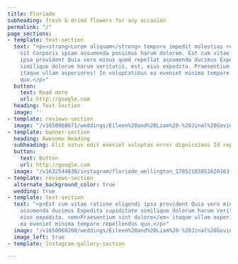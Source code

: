 ```yaml
---
title: Floriade
subheading: fresh & dried flowers for any occasion
permalink: "/"
page_sections:
- template: text-section
  text: "<p><strong>Lorem aliquam</strong> tempore impedit molestias reprehenderit
    sit Corporis ipsam assumenda possimus harum dolorem. Est cum vitae ratione eligendi
    ipsa provident Quia vero minus quod repellat assumenda ducimus Expedita cupiditate
    similique dolorum harum veritatis, est, eius expedita. Praesentium sint dolore
    itaque ullam asperiores! In voluptatibus ea eveniet minima tempore repellendus
    quo.</p>"
  button:
    text: Read more
    url: http://google.com
  heading: Text Section
  image: ''
- template: reviews-section
  image: "/v1650068671/weddings/Eileen%20and%20Liam%20-%20Jinal%20Govind%20Photography/a1mkzuuymrhphw0vvshr.jpg"
- template: banner-section
  heading: Awesome Heading
  subheading: Elit natus odit eveniet voluptas error dignissimos Id repudiandae rerum architecto suscipit sint perspiciatis! Qui cum reprehenderit id itaque recusandae.
  button:
    text: Button
    url: http://google.com
  image: "/v1632544038/instagram/floriade_wellington_17852103851620163.jpg"
- template: reviews-section
  alternate_background_color: true
  wedding: true
- template: text-section
  text: "<p>Est cum vitae ratione eligendi ipsa provident Quia vero minus quod repellat
    assumenda ducimus Expedita cupiditate similique dolorum harum veritatis, est,
    eius expedita. <em>Praesentium sint dolore</em> itaque ullam asperiores! In voluptatibus
    ea eveniet minima tempore repellendus quo.</p>"
  image: "/v1650068260/weddings/Eileen%20and%20Liam%20-%20Jinal%20Govind%20Photography/tsx6jbgtk03gc3w1m9cc.jpg"
  image_left: true
- template: instagram-gallery-section

---
```

